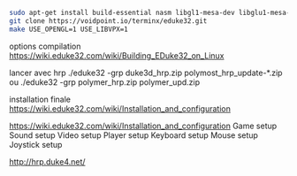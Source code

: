 ```bash
sudo apt-get install build-essential nasm libgl1-mesa-dev libglu1-mesa-dev libsdl1.2-dev libsdl-mixer1.2-dev libsdl2-dev libsdl2-mixer-dev flac libflac-dev libvorbis-dev libvpx-dev libgtk2.0-dev freepats
git clone https://voidpoint.io/terminx/eduke32.git
make USE_OPENGL=1 USE_LIBVPX=1
```

options compilation https://wiki.eduke32.com/wiki/Building_EDuke32_on_Linux


lancer avec hrp
./eduke32 -grp duke3d_hrp.zip polymost_hrp_update-*.zip
ou
./eduke32 -grp polymer_hrp.zip polymer_upd.zip

installation finale
https://wiki.eduke32.com/wiki/Installation_and_configuration

https://wiki.eduke32.com/wiki/Installation_and_configuration
    Game setup
    Sound setup
    Video setup
    Player setup
    Keyboard setup
    Mouse setup
    Joystick setup

http://hrp.duke4.net/